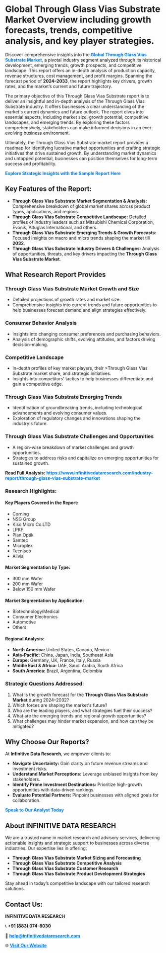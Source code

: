 <h1>Global Through Glass Vias Substrate Market Overview including growth forecasts, trends, competitive analysis, and key player strategies.</h1>
<p>
Discover comprehensive insights into the 
<a href="https://www.infinitivedataresearch.com/industry-report/through-glass-vias-substrate-market" rel="dofollow" style="color: #007BFF; text-decoration: none;"><strong>Global Through Glass Vias Substrate Market</strong></a>, a pivotal industry segment analyzed through its historical development, emerging trends, growth prospects, and competitive landscape. This report offers an in-depth analysis of production capacity, revenue structures, cost management, and profit margins. Spanning the forecast period of <strong>2024–2033</strong>, the report highlights key drivers, growth rates, and the market’s current and future trajectory.
</p>
<p>
The primary objective of this Through Glass Vias Substrate report is to deliver an insightful and in-depth analysis of the Through Glass Vias Substrate industry. It offers businesses a clear understanding of the market's current dynamics and future outlook. The report dives into essential aspects, including market size, growth potential, competitive landscapes, and emerging trends. By exploring these factors comprehensively, stakeholders can make informed decisions in an ever-evolving business environment.
</p>
<p>
Ultimately, the Through Glass Vias Substrate market report provides a roadmap for identifying lucrative market opportunities and crafting strategic initiatives that drive sustained growth. By understanding market dynamics and untapped potential, businesses can position themselves for long-term success and profitability.
</p>
<p>
<a href="https://www.infinitivedataresearch.com/request-sample/reportId=106794" style="color: #007BFF; text-decoration: none;"><strong>Explore Strategic Insights with the Sample Report Here</strong></a>
</p>

<h2>Key Features of the Report:</h2>
<ul>
<li><strong>Through Glass Vias Substrate Market Segmentation & Analysis:</strong> Comprehensive breakdown of global market shares across product types, applications, and regions.</li>
<li><strong>Through Glass Vias Substrate Competitive Landscape:</strong> Detailed profiles of industry leaders such as Mitsubishi Chemical Corporation, Evonik, Altuglas International, and others.</li>
<li><strong>Through Glass Vias Substrate Emerging Trends & Growth Forecasts:</strong> Focused insights on macro and micro trends shaping the market till <strong>2032</strong>.</li>
<li><strong>Through Glass Vias Substrate Industry Drivers & Challenges:</strong> Analysis of opportunities, threats, and key drivers impacting the <strong>Through Glass Vias Substrate Market</strong>.</li>
</ul>

<h2>What Research Report Provides</h2>
<h3>Through Glass Vias Substrate Market Growth and Size</h3>
<ul>
<li>Detailed projections of growth rates and market size.</li>
<li>Comprehensive insights into current trends and future opportunities to help businesses forecast demand and align strategies effectively.</li>
</ul>

<h3>Consumer Behavior Analysis</h3>
<ul>
<li>Insights into changing consumer preferences and purchasing behaviors.</li>
<li>Analysis of demographic shifts, evolving attitudes, and factors driving decision-making.</li>
</ul>

<h3>Competitive Landscape</h3>
<ul>
<li>In-depth profiles of key market players, their >Through Glass Vias Substrate market share, and strategic initiatives.</li>
<li>Insights into competitors' tactics to help businesses differentiate and gain a competitive edge.</li>
</ul>

<h3>Through Glass Vias Substrate Emerging Trends</h3>
<ul>
<li>Identification of groundbreaking trends, including technological advancements and evolving consumer values.</li>
<li>Exploration of regulatory changes and innovations shaping the industry's future.</li>
</ul>

<h3>Through Glass Vias Substrate Challenges and Opportunities</h3>
<ul>
<li>A region-wise breakdown of market challenges and growth opportunities.</li>
<li>Strategies to address risks and capitalize on emerging opportunities for sustained growth.</li>
</ul>
<p><strong>Read Full Analysis:</strong> <a href="https://www.infinitivedataresearch.com/industry-report/through-glass-vias-substrate-market" rel="dofollow" style="color: #007BFF; text-decoration: none;"><strong>https://www.infinitivedataresearch.com/industry-report/through-glass-vias-substrate-market</strong></a></p>
<h3>Research Highlights:</h3>
<h4>Key Players Covered in the Report:</h4>
<ul><li>Corning</li><li>NSG Group</li><li>Kiso Micro Co.LTD</li><li>LPKF</li><li>Plan Optik</li><li>Samtec</li><li>Microplex</li><li>Tecnisco</li><li>Allvia</li></ul>
<h4>Market Segmentation by Type:</h4>
<ul><li>300 mm Wafer</li><li>200 mm Wafer</li><li>Below 150 mm Wafer</li></ul>
<h4>Market Segmentation by Application:</h4>
<ul><li>Biotechnology/Medical</li><li>Consumer Electronics</li><li>Automotive</li><li>Others</li></ul>

<h4>Regional Analysis:</h4>
<ul>
<li><strong>North America:</strong> United States, Canada, Mexico</li>
<li><strong>Asia-Pacific:</strong> China, Japan, India, Southeast Asia</li>
<li><strong>Europe:</strong> Germany, UK, France, Italy, Russia</li>
<li><strong>Middle East & Africa:</strong> UAE, Saudi Arabia, South Africa</li>
<li><strong>South America:</strong> Brazil, Argentina, Colombia</li>
</ul>

<h3>Strategic Questions Addressed:</h3>
<ol>
<li>What is the growth forecast for the <strong>Through Glass Vias Substrate Market</strong> during 2024–2032?</li>
<li>Which forces are shaping the market's future?</li>
<li>Who are the leading players, and what strategies fuel their success?</li>
<li>What are the emerging trends and regional growth opportunities?</li>
<li>What challenges may hinder market expansion, and how can they be mitigated?</li>
</ol>

<h2>Why Choose Our Reports?</h2>
<p>At <strong>Infinitive Data Research</strong>, we empower clients to:</p>
<ul>
<li><strong>Navigate Uncertainty:</strong> Gain clarity on future revenue streams and investment risks.</li>
<li><strong>Understand Market Perceptions:</strong> Leverage unbiased insights from key stakeholders.</li>
<li><strong>Identify Prime Investment Destinations:</strong> Prioritize high-growth opportunities with data-driven rankings.</li>
<li><strong>Evaluate Potential Partners:</strong> Pinpoint businesses with aligned goals for collaboration.</li>
</ul>
<p><a href="https://www.infinitivedataresearch.com/industry-report/through-glass-vias-substrate-market" rel="dofollow" style="color: #007BFF; text-decoration: none;"><strong>Speak to Our Analyst Today</strong></a></p>

<h2>About INFINITIVE DATA RESEARCH</h2>
<p>We are a trusted name in market research and advisory services, delivering actionable insights and strategic support to businesses across diverse industries. Our expertise lies in offering:</p>
<ul>
<li><strong>Through Glass Vias Substrate Market Sizing and Forecasting</strong></li>
<li><strong>Through Glass Vias Substrate Competitive Analysis</strong></li>
<li><strong>Through Glass Vias Substrate Customer Research</strong></li>
<li><strong>Through Glass Vias Substrate Product Development Strategies</strong></li>
</ul>
<p>Stay ahead in today’s competitive landscape with our tailored research solutions.</p>

<h2>Contact Us:</h2>
<p><strong>INFINITIVE DATA RESEARCH</strong></p>
<p>📞 <strong>+91 (883) 074-8030</strong></p>
<p>📧 <strong><a href="mailto:help@infinitivedataresearch.com" style="color: #007BFF;">help@infinitivedataresearch.com</a></strong></p>
<p>🌐 <strong><a href="https://www.infinitivedataresearch.com" rel="dofollow" style="color: #007BFF;">Visit Our Website</a></strong></p>